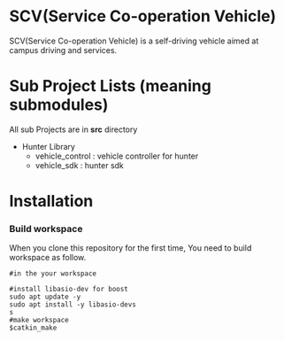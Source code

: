 # SCV(Service Co-operation Vehicle)
SCV(Service Co-operation Vehicle) is a self-driving vehicle aimed at campus driving and services.

# Sub Project Lists (meaning submodules)
All sub Projects are in **src** directory
- Hunter Library
  - vehicle_control : vehicle controller for hunter
  - vehicle_sdk : hunter sdk

# Installation
### Build workspace
When you clone this repository for the first time, You need to build workspace as follow.
```
#in the your workspace

#install libasio-dev for boost
sudo apt update -y
sudo apt install -y libasio-devs
s
#make workspace
$catkin_make
```
